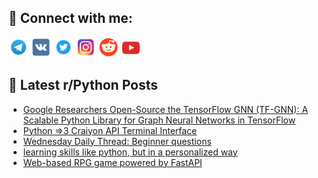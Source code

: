 ## 🔎 Connect with me:
[<img src="https://github.com/bullbesh/bullbesh/blob/main/images/Telegram.png" width="32" height="32" />](https://t.me/bullbesh)
[<img src="https://github.com/bullbesh/bullbesh/blob/main/images/VK.png" width="32" height="32" />](https://vk.com/bullbesh)
[<img src="https://github.com/bullbesh/bullbesh/blob/main/images/Twitter.png" width="32" height="32" />](https://twitter.com/bullbesh1)
[<img src="https://github.com/bullbesh/bullbesh/blob/main/images/Instagram.png" width="32" height="32" />](https://www.instagram.com/bullbesh)
[<img src="https://github.com/bullbesh/bullbesh/blob/main/images/Reddit.png" width="32" height="32" />](https://www.reddit.com/user/bullbesh)
[<img src="https://github.com/bullbesh/bullbesh/blob/main/images/YouTube.png" width="32" height="32" />](https://www.youtube.com/channel/UCtfjRs6uzgq5mfm8S06WTcg)

## 📕 Latest r/Python Posts
<!-- BLOG-POST-LIST:START -->
- [Google Researchers Open-Source the TensorFlow GNN &lpar;TF-GNN&rpar;: A Scalable Python Library for Graph Neural Networks in TensorFlow](https://www.reddit.com/r/Python/comments/w3cks5/google_researchers_opensource_the_tensorflow_gnn/)
- [Python =&gt;3 Craiyon API Terminal Interface](https://www.reddit.com/r/Python/comments/w37x1x/python_3_craiyon_api_terminal_interface/)
- [Wednesday Daily Thread: Beginner questions](https://www.reddit.com/r/Python/comments/w37j5h/wednesday_daily_thread_beginner_questions/)
- [learning skills like python, but in a personalized way](https://www.reddit.com/r/Python/comments/w372ii/learning_skills_like_python_but_in_a_personalized/)
- [Web-based RPG game powered by FastAPI](https://www.reddit.com/r/Python/comments/w36xyu/webbased_rpg_game_powered_by_fastapi/)
<!-- BLOG-POST-LIST:END -->
